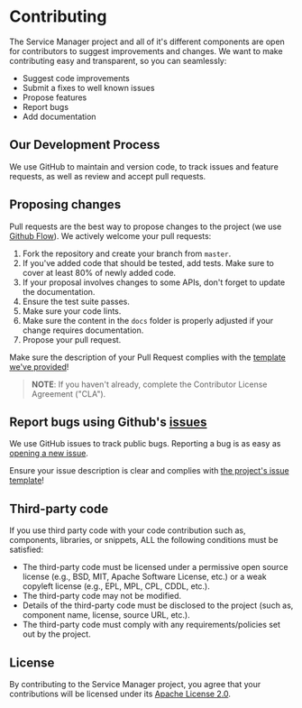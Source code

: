 # Contributing

The Service Manager project and all of it's different components are open for contributors to suggest improvements and changes. We want to make contributing easy and transparent, so you can seamlessly:

- Suggest code improvements
- Submit a fixes to well known issues
- Propose features
- Report bugs
- Add documentation

## Our Development Process

We use GitHub to maintain and version code, to track issues and feature requests, as well as review and accept pull requests.

## Proposing changes

Pull requests are the best way to propose changes to the project (we use [Github Flow][1]). We actively welcome your pull requests:

1. Fork the repository and create your branch from `master`.
2. If you've added code that should be tested, add tests. Make sure to cover at least 80% of newly added code.
3. If your proposal involves changes to some APIs, don't forget to update the documentation.
4. Ensure the test suite passes.
5. Make sure your code lints.
6. Make sure the content in the `docs` folder is properly adjusted if your change requires documentation.
7. Propose your pull request.

Make sure the description of your Pull Request complies with the [template we've provided][6]!

> **NOTE**: If you haven't already, complete the Contributor License Agreement ("CLA").

## Report bugs using Github's [issues][3]

We use GitHub issues to track public bugs. Reporting a bug is as easy as [opening a new issue][4].

Ensure your issue description is clear and complies with [the project's issue template][5]!

## Third-party code

If you use third party code with your code contribution such as, components, libraries, or snippets, ALL the following conditions must be satisfied:
- The third-party code must be licensed under a permissive open source license (e.g., BSD, MIT, Apache Software License, etc.) or a weak copyleft license (e.g., EPL, MPL, CPL, CDDL, etc.).
- The third-party code may not be modified.
- Details of the third-party code must be disclosed to the project (such as, component name, license, source URL, etc.).
- The third-party code must comply with any requirements/policies set out by the project.

## License

By contributing to the Service Manager project, you agree that your contributions will be licensed under its [Apache License 2.0][2].


[1]: https://guides.github.com/introduction/flow/index.html
[2]: https://github.com/Peripli/service-manager/blob/master/LICENSE
[3]: https://github.com/Peripli/service-manager/issues
[4]: https://github.com/Peripli/service-manager/issues/new
[5]: https://github.com/Peripli/service-manager/blob/master/ISSUE_TEMPLATE.md
[6]: https://github.com/Peripli/service-manager/blob/master/PULL_REQUEST_TEMPLATE.md
